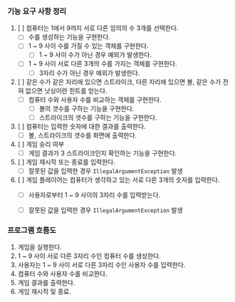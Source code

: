 ### 기능 요구 사항 정리

1. [ ] 컴퓨터는 1에서 9까지 서로 다른 임의의 수 3개를 선택한다.
   - [ ] 수를 생성하는 기능을 구현한다.
   - [ ] 1 ~ 9 사이 수를 가질 수 있는 객체를 구현한다.
     - [ ] 1 ~ 9 사이 수가 아닌 경우 예외가 발생한다.
   - [ ] 1 ~ 9 사이 서로 다른 3개의 수를 가지는 객체를 구현한다.
     - [ ] 3자리 수가 아닌 경우 예외가 발생한다.

2. [ ] 같은 수가 같은 자리에 있으면 스트라이크, 다른 자리에 있으면 볼, 같은 수가 전혀 없으면 낫싱이란 힌트를 얻는다.
   - [ ] 컴퓨터 수와 사용자 수를 비교하는 객체를 구현한다.
     - [ ] 볼의 갯수를 구하는 기능을 구현한다.
     - [ ] 스트라이크의 갯수를 구하는 기능을 구현한다.

3. [ ] 컴퓨터는 입력한 숫자에 대한 결과를 출력한다.
   - [ ] 볼, 스트라이크의 갯수를 화면에 출력한다.

4. [ ] 게임 승리 여부
   - [ ] 게임 결과가 3 스트라이크인지 확인하는 기능을 구현한다.

5. [ ] 게임 재시작 또는 종료를 입력한다.
   - [ ] 잘못된 값을 입력한 경우 `IllegalArgumentException` 발생

6. [ ] 게임 플레이어는 컴퓨터가 생각하고 있는 서로 다른 3개의 숫자를 입력한다.
   - [ ] 사용자로부터 1 ~ 9 사이의 3자리 수를 입력받는다.
   - [ ] 잘못된 값을 입력한 경우 `IllegalArgumentException` 발생



### 프로그램 흐름도

1. 게임을 실행한다. 
2. 1 ~ 9 사이 서로 다른 3자리 수인 컴퓨터 수를 생성한다.
3. 사용자는 1 ~ 9 사이 서로 다른 3자리 수인 사용자 수를 입력한다.
4. 컴퓨터 수와 사용자 수를 비교한다.
5. 게임 결과를 출력한다.
6. 게임 재시작 및 종료.